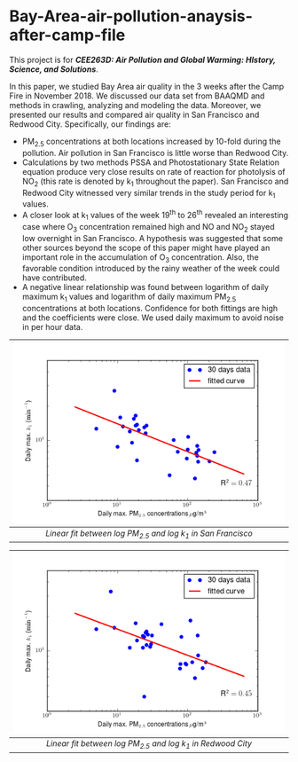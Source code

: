 # Bay-Area-air-pollution-anaysis-after-camp-file
This project is for _**CEE263D: Air Pollution and Global Warming: HIstory, Science, and Solutions**_.

In this paper, we studied Bay Area air quality in the 3 weeks after the Camp Fire in November 2018. We discussed our data set from BAAQMD and methods in crawling, analyzing and modeling the data. Moreover, we presented our results and compared air quality in San Francisco and Redwood City. Specifically, our findings are:
+ PM<sub>2.5</sub> concentrations at both locations increased by 10-fold during the pollution. Air pollution in San Francisco is little worse than Redwood City.
+ Calculations by two methods PSSA and Photostationary State Relation equation produce very close results on rate of reaction for photolysis of NO<sub>2</sub> (this rate is denoted by k<sub>1</sub> throughout the paper). San Francisco and Redwood City witnessed very similar trends in the study period for k<sub>1</sub> values.
+ A closer look at k<sub>1</sub> values of the week 19<sup>th</sup> to 26<sup>th</sup> revealed an interesting case where O<sub>3</sub> concentration remained high and NO and NO<sub>2</sub> stayed low overnight in San Francisco. A hypothesis was suggested that some other sources beyond the scope of this paper might have played an important role in the accumulation of O<sub>3</sub> concentration. Also, the favorable condition introduced by the rainy weather of the week could have contributed.
+ A negative linear relationship was found between logarithm of daily maximum k<sub>1</sub> values and logarithm of daily maximum PM<sub>2.5</sub> concentrations at both locations. Confidence for both fittings are high and the coefficients were close. We used daily maximum to avoid noise in per hour data.

| ![SF-fit](figure/sf-fit.png "SF linear")|
|:--:| 
| *Linear fit between log PM<sub>2.5</sub> and log k<sub>1</sub> in San Francisco* |

| ![RW-fit](figure/redwood-fit.png "RW linear")|
|:--:| 
| *Linear fit between log PM<sub>2.5</sub> and log k<sub>1</sub> in Redwood City* 
